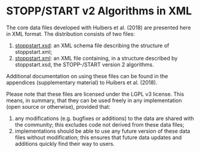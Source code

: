 <h1>STOPP/START v2 Algorithms in XML</h1>
<p>The core data files developed with Huibers et al. (2018) are presented here in XML format. The distribution consists of two files:</p>
<ol>
  <li><a href="stoppstart.xsd">stoppstart.xsd</a>: an XML schema file describing the structure of stoppstart.xml;</li>
  <li><a href="stoppstart.xml">stoppstart.xml</a>: an XML file containing, in a structure described by stoppstart.xsd, the STOPP-/START version 2 algorithms.</li>
</ol>
<p>Additional documentation on using these files can be found in the appendices (supplementary material) to Huibers et al. (2018).</p>
<p>Please note that these files are licensed under the LGPL v3 license. This means, in summary, that they can be used freely in any implementation (open source or otherwise), provided that:</p>
<ol>
  <li>any modifications (e.g. bugfixes or additions) to the data are shared with the community; this excludes code not derived from these data files;</li>
  <li>implementations should be able to use any future version of these data files without modification; this ensures that future data updates and additions quickly find their way to users.</li>
</ol>
